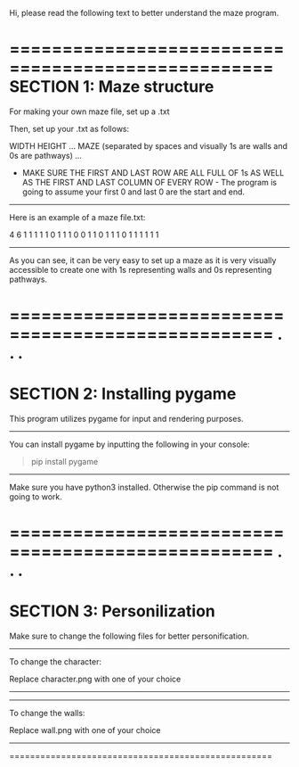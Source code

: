 Hi, please read the following text to better understand the maze program.


===================================================
SECTION 1: Maze structure
===================================================

For making your own maze file, set up a .txt

Then, set up your .txt as follows:

WIDTH
HEIGHT
...
MAZE (separated by spaces and visually 1s are walls and 0s are pathways)
...

- MAKE SURE THE FIRST AND LAST ROW ARE ALL FULL OF 1s AS WELL AS THE FIRST AND LAST COLUMN OF EVERY ROW -
The program is going to assume your first 0 and last 0 are the start and end.

___________________________
Here is an example of a maze file.txt:

4
6
1 1 1 1
1 0 1 1
1 0 0 1
1 0 1 1
1 0 1 1
1 1 1 1

__________________________

As you can see, it can be very easy to set up a maze as it is very visually accessible to create one with 1s representing walls and 0s representing pathways.


===================================================
.
.
.
===================================================
SECTION 2: Installing pygame
===================================================

This program utilizes pygame for input and rendering purposes. 

___________________________
You can install pygame by inputting the following in your console:

> pip install pygame
___________________________

Make sure you have python3 installed. Otherwise the pip command is not going to work.

===================================================
.
.
.
===================================================
SECTION 3: Personilization
===================================================

Make sure to change the following files for better personification.

___________________________
To change the character:

Replace character.png with one of your choice
___________________________
___________________________
To change the walls:

Replace wall.png with one of your choice
___________________________


===================================================
